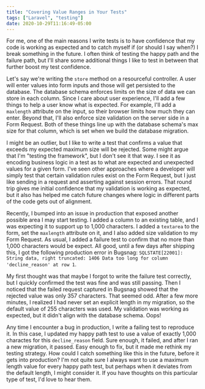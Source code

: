 ```yaml
---
title: "Covering Value Ranges in Your Tests"
tags: ["Laravel", "testing"]
date: 2020-10-29T11:16:49-05:00
---
```


For me, one of the main reasons I write tests is to have confidence that my code is working as expected and to catch myself if (or should I say when?) I break something in the future. I often think of testing the happy path and the failure path, but I'll share some additional things I like to test in between that further boost my test confidence.

<!--more-->

Let's say we're writing the `store` method on a resourceful controller. A user will enter values into form inputs and those will get persisted to the database. The database schema enforces limits on the size of data we can store in each column. Since I care about user experience, I'll add a few things to help a user know what is expected. For example, I'll add a `maxlength` attribute on the input, so their browser limits how much they can enter. Beyond that, I'll also enforce size validation on the server side in a Form Request. Both of these things line up with the database schema's max size for that column, which is set when we build the database migration.

I might be an outlier, but I like to write a test that confirms a value that exceeds my expected maximum size will be rejected. Some might argue that I'm "testing the framework", but I don't see it that way. I see it as encoding business logic in a test as to what are expected and unexpected values for a given form. I've seen other approaches where a developer will simply test that certain validation rules exist on the Form Request, but I just like sending in a request and asserting against session errors. That round trip gives me initial confidence that my validation is working as expected, but it also has helped me catch future changes where logic in different parts of the code gets out of alignment.

Recently, I bumped into an issue in production that exposed another possible area I may start testing. I added a column to an existing table, and I was expecting it to support up to 1,000 characters. I added a `textarea` to the form, set the `maxlength` attribute on it, and I also added size validation to my Form Request. As usual, I added a failure test to confirm that no more than 1,000 characters would be expect. All good, until a few days after shipping this, I got the following production error in Bugsnag: `SQLSTATE[22001]: String data, right truncated: 1406 Data too long for column 'decline_reason' at row 1`.

My first thought was that maybe I forgot to write the failure test correctly, but I quickly confirmed the test was fine and was still passing. Then I noticed that the failed request captured in Bugsnag showed that the rejected value was only 357 characters. That seemed odd. After a few more minutes, I realized I had never set an explicit length in my migration, so the default value of 255 characters was used. My validation was working as expected, but it didn't align with the database schema. Oops!

Any time I encounter a bug in production, I write a failing test to reproduce it. In this case, I updated my happy path test to use a value of exactly 1,000 charactes for this `decline_reason` field. Sure enough, it failed, and after I ran a new migration, it passed. Easy enough to fix, but it made me rethink my testing strategy. How could I catch something like this in the future, before it gets into production? I'm not quite sure I always want to use a maximum length value for every happy path test, but perhaps when it deviates from the default length, I might consider it. If you have thoughts on this particular type of test, I'd love to hear them.